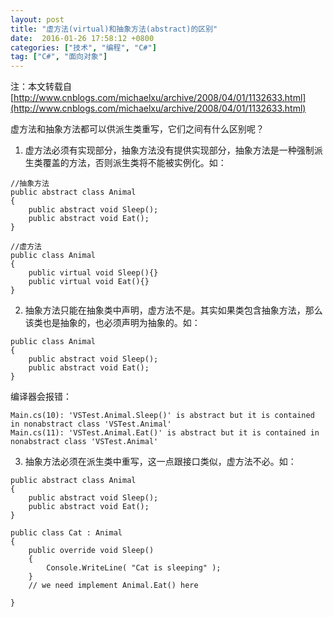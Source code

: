 ```yaml
---
layout: post
title: "虚方法(virtual)和抽象方法(abstract)的区别"
date:  2016-01-26 17:58:12 +0800
categories: ["技术", "编程", "C#"]
tag: ["C#", "面向对象"]
---
```


注：本文转载自 [http://www.cnblogs.com/michaelxu/archive/2008/04/01/1132633.html](http://www.cnblogs.com/michaelxu/archive/2008/04/01/1132633.html)

虚方法和抽象方法都可以供派生类重写，它们之间有什么区别呢？

1. 虚方法必须有实现部分，抽象方法没有提供实现部分，抽象方法是一种强制派生类覆盖的方法，否则派生类将不能被实例化。如：
```
//抽象方法
public abstract class Animal
{
    public abstract void Sleep();
    public abstract void Eat();
}

//虚方法
public class Animal
{
    public virtual void Sleep(){}
    public virtual void Eat(){}
}
```

2. 抽象方法只能在抽象类中声明，虚方法不是。其实如果类包含抽象方法，那么该类也是抽象的，也必须声明为抽象的。如：
```
public class Animal
{
    public abstract void Sleep();
    public abstract void Eat();
}
```
编译器会报错：
```
Main.cs(10): 'VSTest.Animal.Sleep()' is abstract but it is contained in nonabstract class 'VSTest.Animal'
Main.cs(11): 'VSTest.Animal.Eat()' is abstract but it is contained in nonabstract class 'VSTest.Animal'
```

3. 抽象方法必须在派生类中重写，这一点跟接口类似，虚方法不必。如：
```
public abstract class Animal
{
    public abstract void Sleep();
    public abstract void Eat();
}

public class Cat : Animal
{
    public override void Sleep()
    {
        Console.WriteLine( "Cat is sleeping" );
    }
    // we need implement Animal.Eat() here

}
```